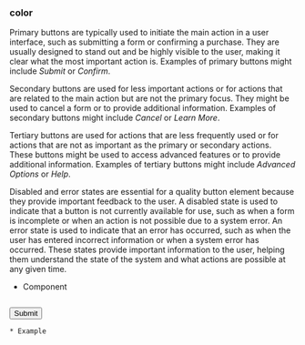 ### color

Primary buttons are typically used to initiate the main action in a user interface, such as submitting a form or confirming a purchase. They are usually designed to stand out and be highly visible to the user, making it clear what the most important action is. Examples of primary buttons might include _Submit_ or _Confirm_.

Secondary buttons are used for less important actions or for actions that are related to the main action but are not the primary focus. They might be used to cancel a form or to provide additional information. Examples of secondary buttons might include _Cancel_ or _Learn More_.

Tertiary buttons are used for actions that are less frequently used or for actions that are not as important as the primary or secondary actions. These buttons might be used to access advanced features or to provide additional information. Examples of tertiary buttons might include _Advanced Options_ or _Help_.

Disabled and error states are essential for a quality button element because they provide important feedback to the user. A disabled state is used to indicate that a button is not currently available for use, such as when a form is incomplete or when an action is not possible due to a system error. An error state is used to indicate that an error has occurred, such as when the user has entered incorrect information or when a system error has occurred. These states provide important information to the user, helping them understand the state of the system and what actions are possible at any given time.

* Component
  ```html
<Button color={props.color}>Submit</Button>
```
* Example